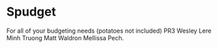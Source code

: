 # Spudget
For all of your budgeting needs (potatoes not included) PR3 Wesley Lere Minh Truong Matt Waldron Mellissa Pech.
